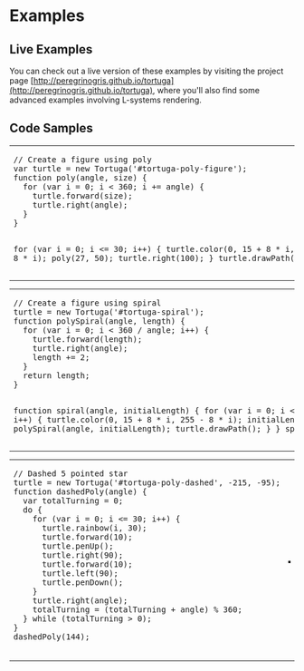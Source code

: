 # Examples

## Live Examples

You can check out a live version of these examples by visiting the
project page [http://peregrinogris.github.io/tortuga](http://peregrinogris.github.io/tortuga),
where you'll also find some advanced examples involving L-systems rendering.

## Code Samples

<table>
  <tr>
    <td>
       <pre lang="javascript">
// Create a figure using poly
var turtle = new Tortuga('#tortuga-poly-figure');
function poly(angle, size) {
  for (var i = 0; i < 360; i += angle) {
    turtle.forward(size);
    turtle.right(angle);
  }
}

for (var i = 0; i <= 30; i++) {
  turtle.color(0, 15 + 8 * i, 255 - 8 * i);
  poly(27, 50);
  turtle.right(100);
}
turtle.drawPath();
      </pre>
    </td>
    <td>
      <img src="./img/poly-figure.png" alt="Poly Figure">
    </td>
  </tr>
</table>


<table>
  <tr>
    <td>
      <pre lang="javascript">
// Create a figure using spiral
turtle = new Tortuga('#tortuga-spiral');
function polySpiral(angle, length) {
  for (var i = 0; i < 360 / angle; i++) {
    turtle.forward(length);
    turtle.right(angle);
    length += 2;
  }
  return length;
}

function spiral(angle, initialLength) {
  for (var i = 0; i <= 30; i++) {
    turtle.color(0, 15 + 8 * i, 255 - 8 * i);
    initialLength = polySpiral(angle, initialLength);
    turtle.drawPath();
  }
}
spiral(92, 30);
      </pre>
    </td>
    <td>
      <img src="./img/spiral.png" alt="Spiral">
    </td>
  </tr>
</table>

<table>
  <tr>
    <td>
      <pre lang="javascript">
// Dashed 5 pointed star
turtle = new Tortuga('#tortuga-poly-dashed', -215, -95);
function dashedPoly(angle) {
  var totalTurning = 0;
  do {
    for (var i = 0; i <= 30; i++) {
      turtle.rainbow(i, 30);
      turtle.forward(10);
      turtle.penUp();
      turtle.right(90);
      turtle.forward(10);
      turtle.left(90);
      turtle.penDown();
    }
    turtle.right(angle);
    totalTurning = (totalTurning + angle) % 360;
  } while (totalTurning > 0);
}
dashedPoly(144);
      </pre>
    </td>
    <td>
      <img src="./img/poly-dashed.png" alt="Poly Dashed">
    </td>
  </tr>
</table>
